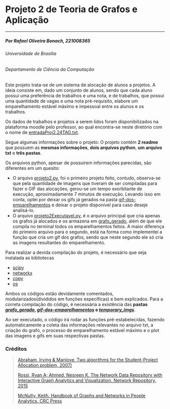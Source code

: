 # Projeto 2 de Teoria de Grafos e Aplicação


---


##### Por Rafael Oliveira Bonach, 221008365
###### Universidade de Brasília
###### Departamento de Ciência da Computação


Este projeto trata-se de um sistema de alocação de alunos a projetos. A ideia consiste em, dado um conjunto de alunos, sendo que cada aluno possui uma preferência de trabalhos e uma nota, e de trabalhos, que possui uma quantidade de vagas e uma nota pré-requisito, elabore um emparelhamento estável máximo e impessoal entre os alunos e os trabalhos.


Os dados de trabalhos e projetos a serem lidos foram disponibilizados na plataforma moodle pelo professor, ao qual encontra-se neste diretório com o nome de [entradaProj2.24TAG.txt](./entradaProj2.24TAG.txt).


Segue algumas informações sobre o projeto:
O projeto contém **2 readme** que possuem as **mesmas informações**,  **dois arquivos python**, **um arquivo txt** e **três pastas**.


Os arquivos python, apesar de possuírem informações parecidas, são diferentes em um quesito:
* O arquivo [projeto2.py](projeto2.py), foi o primeiro projeto feito, contudo, observa-se que pela quantidade de imagens que tiveram de ser compiladas para fazer o GIF das alocações, gerou-se um tempo exorbitante de execução, aproximadamente 7 minutos de execução. Levando isso em conta, optei por deixar os gifs já gerados na pasta [gif-dos-emparelhamentos](gif-dos-emparelhamentos) e deixar o projeto disponível para caso deseje analisá-lo.
* O arquivo [projeto2Executavel.py](projeto2Executavel.py), é o arquivo principal que cria apenas os grafos já alocados e os armazena em [grafo_gerado](grafo_gerado), além de que ele compila no terminal todos os emparelhamentos feitos. A maior diferença do primeiro arquivo para o segundo, está na forma como implementei a função que cria um gif dos grafos, sendo que neste segundo ele só cria as imagens resultantes do emparelhamento.


Para realizar a devida compilação do projeto, é necessário que seja instalada as bibliotecas
* [scipy](https://scipy.org/)
* [networkx](https://networkx.org/)
* [copy](https://docs.python.org/pt-br/3/library/copy.html)
* [os](https://docs.python.org/pt-br/3/library/os.html)


Ambos os códigos estão devidamente comentados, modularizados(divididos em funções específicas) e bem explicados. Para a correta compilação do código, é necessária a existência das **pastas [_grafo_gerado_](grafo_gerado), [_gif-dos-emparelhamentos_](gif-dos-emparelhamentos) e [_temporary_imgs_](temporary_imgs)**.


Ao ser executado, o código irá rodar as funções pré-estabelecidas, fazendo automaticamente a coleta das informações relevantes no arquivo txt, a criação do grafo, o processo de emparelhamento estável máximo e o plot das imagens e gifs em suas respectivas pastas.


### Créditos
> [Abraham, Irving & Manlove. Two algorithms for the Student-Project Allocation problem, 2007)](https://www.sciencedirect.com/science/article/pii/S1570866706000207)
>
> [Rossi, Ryan A; Ahmed, Nesreen K. The Network Data Repository with Interactive Graph Analytics and Visualization. Network Repository, 2015](http://networkrepository.com)
>
> [McNulty, Keith. Handbook of Graphs and Networks in People Analytics. CRC Press](https://ona-book.org/index.html)

